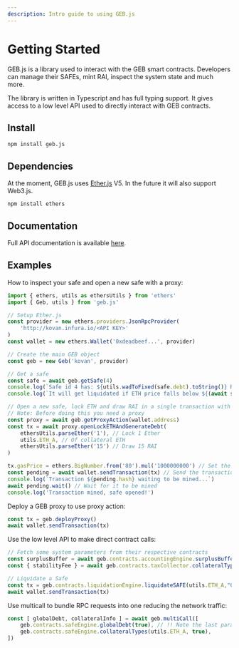 ```yaml
---
description: Intro guide to using GEB.js
---
```


# Getting Started

GEB.js is a library used to interact with the GEB smart contracts. Developers can manage their SAFEs, mint RAI, inspect the system state and much more.

The library is written in Typescript and has full typing support. It gives access to a low level API used to directly interact with GEB contracts.

## Install

```text
npm install geb.js
```

## Dependencies

At the moment, GEB.js uses [Ether.js](https://www.npmjs.com/package/ethers) V5. In the future it will also support Web3.js.

```text
npm install ethers
```

## Documentation

Full API documentation is available [here](https://docs.reflexer.finance/geb-js/gettingstarted).

## Examples

How to inspect your safe and open a new safe with a proxy:

```typescript
import { ethers, utils as ethersUtils } from 'ethers'
import { Geb, utils } from 'geb.js'

// Setup Ether.js
const provider = new ethers.providers.JsonRpcProvider(
    'http://kovan.infura.io/<API KEY>'
)
const wallet = new ethers.Wallet('0xdeadbeef...', provider)

// Create the main GEB object
const geb = new Geb('kovan', provider)

// Get a safe
const safe = await geb.getSafe(4)
console.log(`Safe id 4 has: ${utils.wadToFixed(safe.debt).toString()} RAI of debt.`)
console.log(`It will get liquidated if ETH price falls below ${(await safe.liquidationPrice())?.toString()} USD.`)

// Open a new safe, lock ETH and draw RAI in a single transaction with a proxy
// Note: Before doing this you need a proxy
const proxy = await geb.getProxyAction(wallet.address)
const tx = await proxy.openLockETHAndGenerateDebt(
    ethersUtils.parseEther('1'), // Lock 1 Ether
    utils.ETH_A, // Of collateral ETH
    ethersUtils.parseEther('15') // Draw 15 RAI
)

tx.gasPrice = ethers.BigNumber.from('80').mul('1000000000') // Set the gas price to 80 Gwei
const pending = await wallet.sendTransaction(tx) // Send the transaction
console.log(`Transaction ${pending.hash} waiting to be mined...`)
await pending.wait() // Wait for it to be mined
console.log('Transaction mined, safe opened!')
```

Deploy a GEB proxy to use proxy action:

```typescript
const tx = geb.deployProxy()
await wallet.sendTransaction(tx)
```

Use the low level API to make direct contract calls:

```typescript
// Fetch some system parameters from their respective contracts
const surplusBuffer = await geb.contracts.accountingEngine.surplusBuffer()
const { stabilityFee } = await geb.contracts.taxCollector.collateralTypes(utils.ETH_A)

// Liquidate a Safe
const tx = geb.contracts.liquidationEngine.liquidateSAFE(utils.ETH_A,"0xdeadbeef..");
await wallet.sendTransaction(tx)
```

Use multicall to bundle RPC requests into one reducing the network traffic:

```typescript
const [ globalDebt, collateralInfo ] = await geb.multiCall([
    geb.contracts.safeEngine.globalDebt(true), // !! Note the last parameter set to true.
    geb.contracts.safeEngine.collateralTypes(utils.ETH_A, true),
])
```

